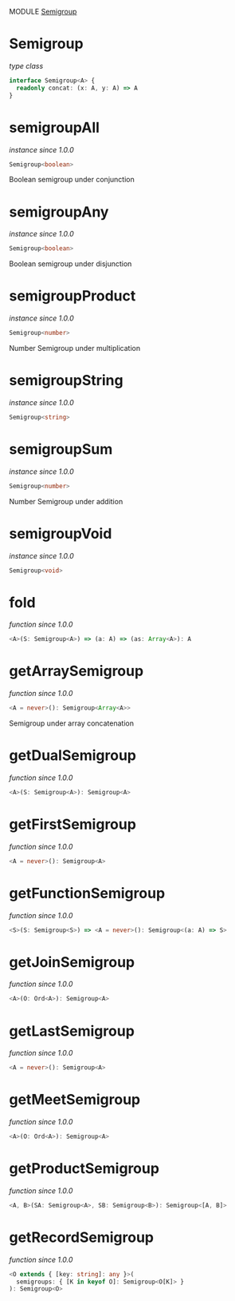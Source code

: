 MODULE [Semigroup](https://github.com/gcanti/fp-ts/blob/master/src/Semigroup.ts)

# Semigroup

_type class_

```ts
interface Semigroup<A> {
  readonly concat: (x: A, y: A) => A
}
```

# semigroupAll

_instance_
_since 1.0.0_

```ts
Semigroup<boolean>
```

Boolean semigroup under conjunction

# semigroupAny

_instance_
_since 1.0.0_

```ts
Semigroup<boolean>
```

Boolean semigroup under disjunction

# semigroupProduct

_instance_
_since 1.0.0_

```ts
Semigroup<number>
```

Number Semigroup under multiplication

# semigroupString

_instance_
_since 1.0.0_

```ts
Semigroup<string>
```

# semigroupSum

_instance_
_since 1.0.0_

```ts
Semigroup<number>
```

Number Semigroup under addition

# semigroupVoid

_instance_
_since 1.0.0_

```ts
Semigroup<void>
```

# fold

_function_
_since 1.0.0_

```ts
<A>(S: Semigroup<A>) => (a: A) => (as: Array<A>): A
```

# getArraySemigroup

_function_
_since 1.0.0_

```ts
<A = never>(): Semigroup<Array<A>>
```

Semigroup under array concatenation

# getDualSemigroup

_function_
_since 1.0.0_

```ts
<A>(S: Semigroup<A>): Semigroup<A>
```

# getFirstSemigroup

_function_
_since 1.0.0_

```ts
<A = never>(): Semigroup<A>
```

# getFunctionSemigroup

_function_
_since 1.0.0_

```ts
<S>(S: Semigroup<S>) => <A = never>(): Semigroup<(a: A) => S>
```

# getJoinSemigroup

_function_
_since 1.0.0_

```ts
<A>(O: Ord<A>): Semigroup<A>
```

# getLastSemigroup

_function_
_since 1.0.0_

```ts
<A = never>(): Semigroup<A>
```

# getMeetSemigroup

_function_
_since 1.0.0_

```ts
<A>(O: Ord<A>): Semigroup<A>
```

# getProductSemigroup

_function_
_since 1.0.0_

```ts
<A, B>(SA: Semigroup<A>, SB: Semigroup<B>): Semigroup<[A, B]>
```

# getRecordSemigroup

_function_
_since 1.0.0_

```ts
<O extends { [key: string]: any }>(
  semigroups: { [K in keyof O]: Semigroup<O[K]> }
): Semigroup<O>
```
